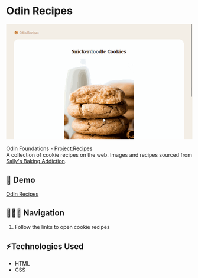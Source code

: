 # Odin Recipes

<p align="center">
  <img src="odin-recipes.gif" />  
</p>

Odin Foundations - Project:Recipes  
A collection of cookie recipes on the web. Images and recipes sourced from [Sally's Baking Addiction](https://sallysbakingaddiction.com/).

## 🔗 Demo
[Odin Recipes](https://odin-recipes-cookies.netlify.app)

## 👩🏻‍💻 Navigation
1. Follow the links to open cookie recipes

## ⚡️Technologies Used
* HTML
* CSS
